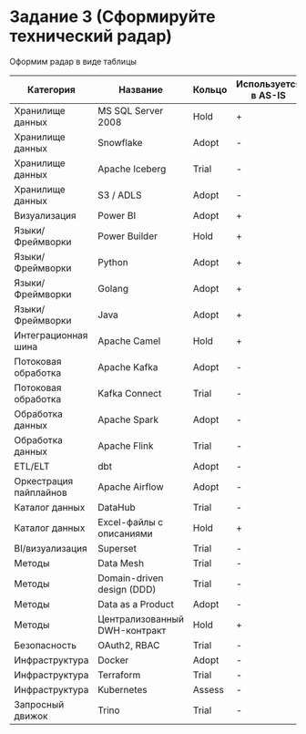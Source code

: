 # Задание 3 (Сформируйте технический радар)

Оформим радар в виде таблицы

| Категория | Название | Кольцо | Используется в AS-IS|
|---|---|---|---|
|Хранилище данных|MS SQL Server 2008|Hold| + |
|Хранилище данных|Snowflake|Adopt| - |
|Хранилище данных|Apache Iceberg|Trial| - |
|Хранилище данных|S3 / ADLS|Adopt| - |
|Визуализация|Power BI|	Adopt| + |
|Языки/Фреймворки|	Power Builder|Hold| + |
|Языки/Фреймворки|Python|	Adopt| + |
|Языки/Фреймворки|Golang|	Adopt| + |
|Языки/Фреймворки|Java|	Adopt| + |
|Интеграционная шина|Apache Camel|Hold| + |
|Потоковая обработка|Apache Kafka|	Adopt| - |
|Потоковая обработка|	Kafka Connect|	Trial| - |
| Обработка данных|Apache Spark|	Adopt| - |
| Обработка данных|	Apache Flink|Trial| - |
|ETL/ELT|dbt|Adopt| - |
| Оркестрация пайплайнов|Apache Airflow|	Adopt| - |
| Каталог данных|DataHub|Trial| - |
| Каталог данных|Excel-файлы с описаниями|Hold| + |
| BI/визуализация|Superset|		Trial| - |
| Методы|Data Mesh|	Trial| - |
| Методы|Domain-driven design (DDD)|	Trial| - |
| Методы|	Data as a Product|		Adopt| - |
| Методы|Централизованный DWH-контракт|	Hold| + |
| Безопасность|OAuth2, RBAC|	Trial| - |
| Инфраструктура|Docker|	Adopt| - |
| Инфраструктура|Terraform|	Trial| - |
| Инфраструктура|Kubernetes|		Assess| - |
| Запросный движок|Trino|Trial| - |
